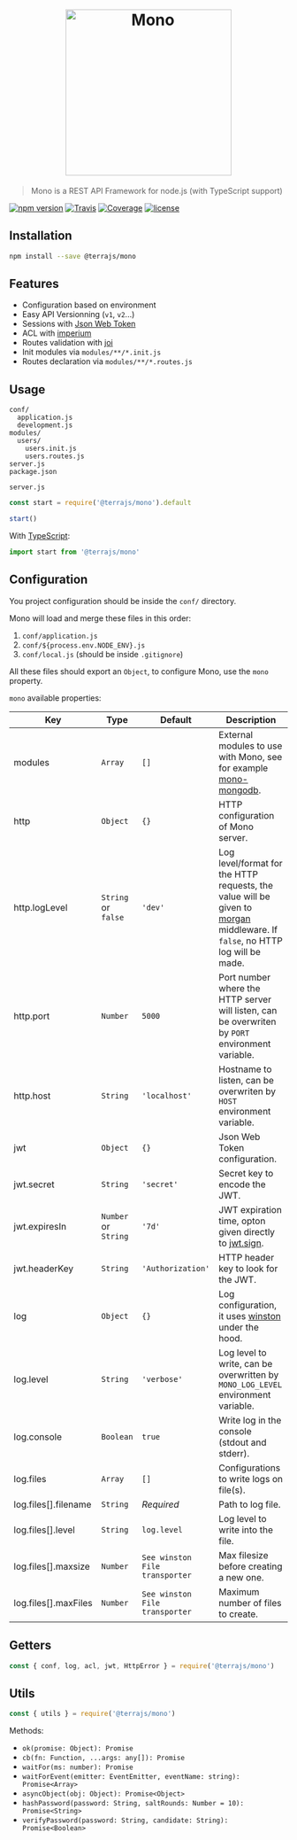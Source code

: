 <h1 align="center"><img src="https://user-images.githubusercontent.com/904724/30864131-12df93b6-a2d3-11e7-9d7a-4e6c22391922.png" width="300" alt="Mono"/></h1>

> Mono is a REST API Framework for node.js (with TypeScript support)

[![npm version](https://img.shields.io/npm/v/@terrajs/mono.svg)](https://www.npmjs.com/package/@terrajs/mono)
[![Travis](https://img.shields.io/travis/terrajs/mono/master.svg)](https://travis-ci.org/terrajs/mono)
[![Coverage](https://img.shields.io/codecov/c/github/terrajs/mono/master.svg)](https://codecov.io/gh/terrajs/mono)
[![license](https://img.shields.io/github/license/terrajs/mono.svg)](https://github.com/terrajs/mono/blob/master/LICENSE.md)

## Installation

```bash
npm install --save @terrajs/mono
```

## Features

- Configuration based on environment
- Easy API Versionning (`v1`, `v2`...)
- Sessions with [Json Web Token](https://jwt.io)
- ACL with [imperium](https://github.com/terrajs/imperium)
- Routes validation with [joi](https://github.com/hapijs/joi)
- Init modules via `modules/**/*.init.js`
- Routes declaration via `modules/**/*.routes.js`

## Usage

```
conf/
  application.js
  development.js
modules/
  users/
    users.init.js
    users.routes.js
server.js
package.json
```

`server.js`
```js
const start = require('@terrajs/mono').default

start()
```

With [TypeScript](https://github.com/Microsoft/TypeScript):
```ts
import start from '@terrajs/mono'
```

## Configuration

You project configuration should be inside the `conf/` directory.

Mono will load and merge these files in this order:

1. `conf/application.js`
2. `conf/${process.env.NODE_ENV}.js`
3. `conf/local.js` (should be inside `.gitignore`)

All these files should export an `Object`, to configure Mono, use the `mono` property.

`mono` available properties:

| Key | Type | Default | Description |
|-----|------|---------|-------------|
| modules | `Array` | `[]` | External modules to use with Mono, see for example [mono-mongodb](https://github.com/terrajs/mono-mongodb). |
| http | `Object` | `{}` | HTTP configuration of Mono server. |
| http.logLevel | `String` or `false` | `'dev'` | Log level/format for the HTTP requests, the value will be given to [morgan](https://github.com/expressjs/morgan) middleware. If `false`, no HTTP log will be made. |
| http.port | `Number` | `5000` | Port number where the HTTP server will listen, can be overwriten by `PORT` environment variable. |
| http.host | `String` | `'localhost'` | Hostname to listen, can be overwriten by `HOST` environment variable. |
| jwt | `Object` | `{}` | Json Web Token configuration. |
| jwt.secret | `String` | `'secret'` | Secret key to encode the JWT. |
| jwt.expiresIn | `Number` or `String` | `'7d'` | JWT expiration time, opton given directly to [jwt.sign](https://github.com/auth0/node-jsonwebtoken#usage). |
| jwt.headerKey | `String` | `'Authorization'` | HTTP header key to look for the JWT. |
| log | `Object` | `{}` | Log configuration, it uses [winston](https://github.com/winstonjs/winston) under the hood. |
| log.level | `String` | `'verbose'` | Log level to write, can be overwritten by `MONO_LOG_LEVEL` environment variable. |
| log.console | `Boolean` | `true` | Write log in the console (stdout and stderr). |
| log.files | `Array` | `[]` | Configurations to write logs on file(s). |
| log.files[].filename | `String` | *Required* | Path to log file. |
| log.files[].level | `String` | `log.level` | Log level to write into the file. |
| log.files[].maxsize | `Number` | `See winston File transporter` | Max filesize before creating a new one. |
| log.files[].maxFiles | `Number` | `See winston File transporter` | Maximum number of files to create. |

## Getters

```js
const { conf, log, acl, jwt, HttpError } = require('@terrajs/mono')
```

## Utils

```js
const { utils } = require('@terrajs/mono')
```

Methods:
- `ok(promise: Object): Promise`
- `cb(fn: Function, ...args: any[]): Promise`
- `waitFor(ms: number): Promise`
- `waitForEvent(emitter: EventEmitter, eventName: string): Promise<Array>`
- `asyncObject(obj: Object): Promise<Object>`
- `hashPassword(password: String, saltRounds: Number = 10): Promise<String>`
- `verifyPassword(password: String, candidate: String): Promise<Boolean>`
